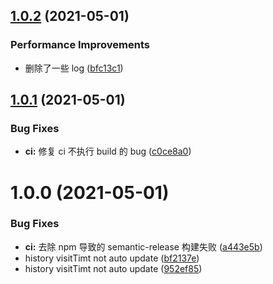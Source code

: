 ## [1.0.2](https://github.com/MrLth/extension/compare/v1.0.1...v1.0.2) (2021-05-01)


### Performance Improvements

* 删除了一些 log ([bfc13c1](https://github.com/MrLth/extension/commit/bfc13c14ebd6fb1459e91478301f51d3aba754bd))

## [1.0.1](https://github.com/MrLth/extension/compare/v1.0.0...v1.0.1) (2021-05-01)


### Bug Fixes

* **ci:** 修复 ci 不执行 build 的 bug ([c0ce8a0](https://github.com/MrLth/extension/commit/c0ce8a06df4b141ab7cdbd70521cc3132f884503))

# 1.0.0 (2021-05-01)


### Bug Fixes

* **ci:** 去除 npm 导致的 semantic-release 构建失败 ([a443e5b](https://github.com/MrLth/extension/commit/a443e5b00e852507429d666f236306614006bbb9))
* history visitTimt not auto update ([bf2137e](https://github.com/MrLth/extension/commit/bf2137e229151f37b5d963ba64a3e0f9e3d34d3c))
* history visitTimt not auto update ([952ef85](https://github.com/MrLth/extension/commit/952ef858db1b01d70f7ff8e7aa42045f46c9ecce))
